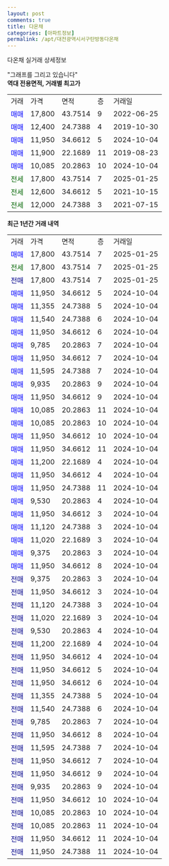 ```yaml
---
layout: post
comments: true
title: 다온채
categories: [아파트정보]
permalink: /apt/대전광역시서구탄방동다온채
---
```


다온채 실거래 상세정보

<script type="text/javascript">
  google.charts.load('current', {'packages':['line', 'corechart']});
  google.charts.setOnLoadCallback(drawChart);

  function drawChart() {
    var data = new google.visualization.DataTable();
    data.addColumn('date', '거래일');
    data.addColumn('number', "매매");
    data.addColumn('number', "전세");
    data.addColumn('number', "전매");

    data.addRows([[new Date(Date.parse("2025-01-25")), 17800, null, null], [new Date(Date.parse("2025-01-25")), null, 17800, null], [new Date(Date.parse("2025-01-25")), null, null, 17800], [new Date(Date.parse("2024-10-04")), 11950, null, null], [new Date(Date.parse("2024-10-04")), 11355, null, null], [new Date(Date.parse("2024-10-04")), 11540, null, null], [new Date(Date.parse("2024-10-04")), 11950, null, null], [new Date(Date.parse("2024-10-04")), 9785, null, null], [new Date(Date.parse("2024-10-04")), 11950, null, null], [new Date(Date.parse("2024-10-04")), 11595, null, null], [new Date(Date.parse("2024-10-04")), 9935, null, null], [new Date(Date.parse("2024-10-04")), 11950, null, null], [new Date(Date.parse("2024-10-04")), 10085, null, null], [new Date(Date.parse("2024-10-04")), 10085, null, null], [new Date(Date.parse("2024-10-04")), 11950, null, null], [new Date(Date.parse("2024-10-04")), 11950, null, null], [new Date(Date.parse("2024-10-04")), 11200, null, null], [new Date(Date.parse("2024-10-04")), 11950, null, null], [new Date(Date.parse("2024-10-04")), 11950, null, null], [new Date(Date.parse("2024-10-04")), 9530, null, null], [new Date(Date.parse("2024-10-04")), 11950, null, null], [new Date(Date.parse("2024-10-04")), 11120, null, null], [new Date(Date.parse("2024-10-04")), 11020, null, null], [new Date(Date.parse("2024-10-04")), 9375, null, null], [new Date(Date.parse("2024-10-04")), 11950, null, null], [new Date(Date.parse("2024-10-04")), null, null, 9375], [new Date(Date.parse("2024-10-04")), null, null, 11950], [new Date(Date.parse("2024-10-04")), null, null, 11120], [new Date(Date.parse("2024-10-04")), null, null, 11020], [new Date(Date.parse("2024-10-04")), null, null, 9530], [new Date(Date.parse("2024-10-04")), null, null, 11200], [new Date(Date.parse("2024-10-04")), null, null, 11950], [new Date(Date.parse("2024-10-04")), null, null, 11950], [new Date(Date.parse("2024-10-04")), null, null, 11950], [new Date(Date.parse("2024-10-04")), null, null, 11355], [new Date(Date.parse("2024-10-04")), null, null, 11540], [new Date(Date.parse("2024-10-04")), null, null, 9785], [new Date(Date.parse("2024-10-04")), null, null, 11950], [new Date(Date.parse("2024-10-04")), null, null, 11595], [new Date(Date.parse("2024-10-04")), null, null, 11950], [new Date(Date.parse("2024-10-04")), null, null, 11950], [new Date(Date.parse("2024-10-04")), null, null, 9935], [new Date(Date.parse("2024-10-04")), null, null, 11950], [new Date(Date.parse("2024-10-04")), null, null, 10085], [new Date(Date.parse("2024-10-04")), null, null, 10085], [new Date(Date.parse("2024-10-04")), null, null, 11950], [new Date(Date.parse("2024-10-04")), null, null, 11950]]);

    var options = {
      hAxis: {
        format: 'yyyy/MM/dd'
      },    
      lineWidth: 0,
      pointsVisible: true,    
      title: '최근 1년간 유형별 실거래가 분포',
      legend: { position: 'bottom' }
    };

    var formatter = new google.visualization.NumberFormat({pattern:'###,###'} );
    formatter.format(data, 1);
    formatter.format(data, 2);
    
    setTimeout(function() {
        var chart = new google.visualization.LineChart(document.getElementById('columnchart_material'));
        chart.draw(data, (options));
        document.getElementById('loading').style.display = 'none';
    }, 200);
  }
</script>


<div id="loading" style="z-index:20; display: block; margin-left: 0px">"그래프를 그리고 있습니다"</div>
<div id="columnchart_material" style="width: 95%; margin-left: 0px; display: block"></div>
<!-- contents start -->
<b>역대 전용면적, 거래별 최고가</b>
<table class="sortable">
    <tr>
      <td>거래</td>
      <td>가격</td>
      <td>면적</td>
      <td>층</td>
      <td>거래일</td>
    </tr>
        <tr>
          <td><a style="color: blue">매매</a></td>
          <td>17,800</td>
          <td>43.7514</td>
          <td>9</td>
          <td>2022-06-25</td>
        </tr>            <tr>
          <td><a style="color: blue">매매</a></td>
          <td>12,400</td>
          <td>24.7388</td>
          <td>4</td>
          <td>2019-10-30</td>
        </tr>            <tr>
          <td><a style="color: blue">매매</a></td>
          <td>11,950</td>
          <td>34.6612</td>
          <td>5</td>
          <td>2024-10-04</td>
        </tr>            <tr>
          <td><a style="color: blue">매매</a></td>
          <td>11,900</td>
          <td>22.1689</td>
          <td>11</td>
          <td>2019-08-23</td>
        </tr>            <tr>
          <td><a style="color: blue">매매</a></td>
          <td>10,085</td>
          <td>20.2863</td>
          <td>10</td>
          <td>2024-10-04</td>
        </tr>        
        <tr>
              <td><a style="color: darkgreen">전세</a></td>
              <td>17,800</td>
              <td>43.7514</td>
              <td>7</td>
              <td>2025-01-25</td>
            </tr>            <tr>
              <td><a style="color: darkgreen">전세</a></td>
              <td>12,600</td>
              <td>34.6612</td>
              <td>5</td>
              <td>2021-10-15</td>
            </tr>            <tr>
              <td><a style="color: darkgreen">전세</a></td>
              <td>12,000</td>
              <td>24.7388</td>
              <td>3</td>
              <td>2021-07-15</td>
            </tr>        
    
</table>

<b>최근 1년간 거래 내역</b>

<table class="sortable">
    <tr>
      <td>거래</td>
      <td>가격</td>
      <td>면적</td>
      <td>층</td>
      <td>거래일</td>
    </tr>
    <tr>
      <td><a style="color: blue">매매</a></td>
      <td>17,800</td>
      <td>43.7514</td>
      <td>7</td>
      <td>2025-01-25</td>
    </tr>          <tr>
      <td><a style="color: darkgreen">전세</a></td>
      <td>17,800</td>
      <td>43.7514</td>
      <td>7</td>
      <td>2025-01-25</td>
    </tr>          <tr>
      <td><a style="color: darkblue">전매</a></td>
      <td>17,800</td>
      <td>43.7514</td>
      <td>7</td>
      <td>2025-01-25</td>
    </tr>          <tr>
      <td><a style="color: blue">매매</a></td>
      <td>11,950</td>
      <td>34.6612</td>
      <td>5</td>
      <td>2024-10-04</td>
    </tr>          <tr>
      <td><a style="color: blue">매매</a></td>
      <td>11,355</td>
      <td>24.7388</td>
      <td>5</td>
      <td>2024-10-04</td>
    </tr>          <tr>
      <td><a style="color: blue">매매</a></td>
      <td>11,540</td>
      <td>24.7388</td>
      <td>6</td>
      <td>2024-10-04</td>
    </tr>          <tr>
      <td><a style="color: blue">매매</a></td>
      <td>11,950</td>
      <td>34.6612</td>
      <td>6</td>
      <td>2024-10-04</td>
    </tr>          <tr>
      <td><a style="color: blue">매매</a></td>
      <td>9,785</td>
      <td>20.2863</td>
      <td>7</td>
      <td>2024-10-04</td>
    </tr>          <tr>
      <td><a style="color: blue">매매</a></td>
      <td>11,950</td>
      <td>34.6612</td>
      <td>7</td>
      <td>2024-10-04</td>
    </tr>          <tr>
      <td><a style="color: blue">매매</a></td>
      <td>11,595</td>
      <td>24.7388</td>
      <td>7</td>
      <td>2024-10-04</td>
    </tr>          <tr>
      <td><a style="color: blue">매매</a></td>
      <td>9,935</td>
      <td>20.2863</td>
      <td>9</td>
      <td>2024-10-04</td>
    </tr>          <tr>
      <td><a style="color: blue">매매</a></td>
      <td>11,950</td>
      <td>34.6612</td>
      <td>9</td>
      <td>2024-10-04</td>
    </tr>          <tr>
      <td><a style="color: blue">매매</a></td>
      <td>10,085</td>
      <td>20.2863</td>
      <td>11</td>
      <td>2024-10-04</td>
    </tr>          <tr>
      <td><a style="color: blue">매매</a></td>
      <td>10,085</td>
      <td>20.2863</td>
      <td>10</td>
      <td>2024-10-04</td>
    </tr>          <tr>
      <td><a style="color: blue">매매</a></td>
      <td>11,950</td>
      <td>34.6612</td>
      <td>10</td>
      <td>2024-10-04</td>
    </tr>          <tr>
      <td><a style="color: blue">매매</a></td>
      <td>11,950</td>
      <td>34.6612</td>
      <td>11</td>
      <td>2024-10-04</td>
    </tr>          <tr>
      <td><a style="color: blue">매매</a></td>
      <td>11,200</td>
      <td>22.1689</td>
      <td>4</td>
      <td>2024-10-04</td>
    </tr>          <tr>
      <td><a style="color: blue">매매</a></td>
      <td>11,950</td>
      <td>34.6612</td>
      <td>4</td>
      <td>2024-10-04</td>
    </tr>          <tr>
      <td><a style="color: blue">매매</a></td>
      <td>11,950</td>
      <td>24.7388</td>
      <td>11</td>
      <td>2024-10-04</td>
    </tr>          <tr>
      <td><a style="color: blue">매매</a></td>
      <td>9,530</td>
      <td>20.2863</td>
      <td>4</td>
      <td>2024-10-04</td>
    </tr>          <tr>
      <td><a style="color: blue">매매</a></td>
      <td>11,950</td>
      <td>34.6612</td>
      <td>3</td>
      <td>2024-10-04</td>
    </tr>          <tr>
      <td><a style="color: blue">매매</a></td>
      <td>11,120</td>
      <td>24.7388</td>
      <td>3</td>
      <td>2024-10-04</td>
    </tr>          <tr>
      <td><a style="color: blue">매매</a></td>
      <td>11,020</td>
      <td>22.1689</td>
      <td>3</td>
      <td>2024-10-04</td>
    </tr>          <tr>
      <td><a style="color: blue">매매</a></td>
      <td>9,375</td>
      <td>20.2863</td>
      <td>3</td>
      <td>2024-10-04</td>
    </tr>          <tr>
      <td><a style="color: blue">매매</a></td>
      <td>11,950</td>
      <td>34.6612</td>
      <td>8</td>
      <td>2024-10-04</td>
    </tr>          <tr>
      <td><a style="color: darkblue">전매</a></td>
      <td>9,375</td>
      <td>20.2863</td>
      <td>3</td>
      <td>2024-10-04</td>
    </tr>          <tr>
      <td><a style="color: darkblue">전매</a></td>
      <td>11,950</td>
      <td>34.6612</td>
      <td>3</td>
      <td>2024-10-04</td>
    </tr>          <tr>
      <td><a style="color: darkblue">전매</a></td>
      <td>11,120</td>
      <td>24.7388</td>
      <td>3</td>
      <td>2024-10-04</td>
    </tr>          <tr>
      <td><a style="color: darkblue">전매</a></td>
      <td>11,020</td>
      <td>22.1689</td>
      <td>3</td>
      <td>2024-10-04</td>
    </tr>          <tr>
      <td><a style="color: darkblue">전매</a></td>
      <td>9,530</td>
      <td>20.2863</td>
      <td>4</td>
      <td>2024-10-04</td>
    </tr>          <tr>
      <td><a style="color: darkblue">전매</a></td>
      <td>11,200</td>
      <td>22.1689</td>
      <td>4</td>
      <td>2024-10-04</td>
    </tr>          <tr>
      <td><a style="color: darkblue">전매</a></td>
      <td>11,950</td>
      <td>34.6612</td>
      <td>4</td>
      <td>2024-10-04</td>
    </tr>          <tr>
      <td><a style="color: darkblue">전매</a></td>
      <td>11,950</td>
      <td>34.6612</td>
      <td>5</td>
      <td>2024-10-04</td>
    </tr>          <tr>
      <td><a style="color: darkblue">전매</a></td>
      <td>11,950</td>
      <td>34.6612</td>
      <td>6</td>
      <td>2024-10-04</td>
    </tr>          <tr>
      <td><a style="color: darkblue">전매</a></td>
      <td>11,355</td>
      <td>24.7388</td>
      <td>5</td>
      <td>2024-10-04</td>
    </tr>          <tr>
      <td><a style="color: darkblue">전매</a></td>
      <td>11,540</td>
      <td>24.7388</td>
      <td>6</td>
      <td>2024-10-04</td>
    </tr>          <tr>
      <td><a style="color: darkblue">전매</a></td>
      <td>9,785</td>
      <td>20.2863</td>
      <td>7</td>
      <td>2024-10-04</td>
    </tr>          <tr>
      <td><a style="color: darkblue">전매</a></td>
      <td>11,950</td>
      <td>34.6612</td>
      <td>8</td>
      <td>2024-10-04</td>
    </tr>          <tr>
      <td><a style="color: darkblue">전매</a></td>
      <td>11,595</td>
      <td>24.7388</td>
      <td>7</td>
      <td>2024-10-04</td>
    </tr>          <tr>
      <td><a style="color: darkblue">전매</a></td>
      <td>11,950</td>
      <td>34.6612</td>
      <td>7</td>
      <td>2024-10-04</td>
    </tr>          <tr>
      <td><a style="color: darkblue">전매</a></td>
      <td>11,950</td>
      <td>34.6612</td>
      <td>9</td>
      <td>2024-10-04</td>
    </tr>          <tr>
      <td><a style="color: darkblue">전매</a></td>
      <td>9,935</td>
      <td>20.2863</td>
      <td>9</td>
      <td>2024-10-04</td>
    </tr>          <tr>
      <td><a style="color: darkblue">전매</a></td>
      <td>11,950</td>
      <td>34.6612</td>
      <td>10</td>
      <td>2024-10-04</td>
    </tr>          <tr>
      <td><a style="color: darkblue">전매</a></td>
      <td>10,085</td>
      <td>20.2863</td>
      <td>10</td>
      <td>2024-10-04</td>
    </tr>          <tr>
      <td><a style="color: darkblue">전매</a></td>
      <td>10,085</td>
      <td>20.2863</td>
      <td>11</td>
      <td>2024-10-04</td>
    </tr>          <tr>
      <td><a style="color: darkblue">전매</a></td>
      <td>11,950</td>
      <td>34.6612</td>
      <td>11</td>
      <td>2024-10-04</td>
    </tr>          <tr>
      <td><a style="color: darkblue">전매</a></td>
      <td>11,950</td>
      <td>24.7388</td>
      <td>11</td>
      <td>2024-10-04</td>
    </tr>      </table>
<!-- contents end -->    

